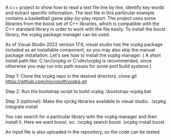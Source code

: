 A c++ project to show how to read a text file line by line, identify key words and extract specific information. The text file in this particular example contains a basketball game play-by-play report. The project uses some libraries from the boost set of C++ libraries, which is compatible with the C++ standard library in order to work with the file easily. To install the boost library, the vcpkg package manager can be used. 

As of Visual Studio 2022 version 17.6, visual studio has the vcpkg package included as an installable component, so you may also skip the manual package installation.
Let's see how to install the vcpkg manager. ( A short install path like: C:\src\vcpkg or C:\dev\vcpkg is recommended, since otherwise you may run into path issues for some port build systems.)

Step 1: Clone the vcpkg repo in the desired directory.
  clone git https://github.com/microsoft/vcpkg.git

Step 2: Run the bootstrap script to build vcpkg
  .\bootstrap-vcpkg.bat

Step 3 (optional): Make the vpckg libraries available to visual studio. 
  .\vcpkg integrate install

You can search for a particular library with the vcpkg manager and then install it. Here we want boost, so:
   .\vcpkg search boost
    .\vcpkg install boost

An input file is also uploaded in the repository, so the code can be tested.





